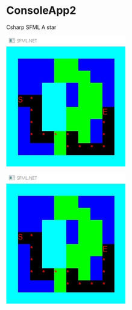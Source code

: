 # ConsoleApp2

Csharp SFML A star

![Image](https://github.com/Jerdikk/ConsoleApp2/blob/master/1.jpg)

![Image](https://github.com/Jerdikk/ConsoleApp2/blob/master/1.jpg)

